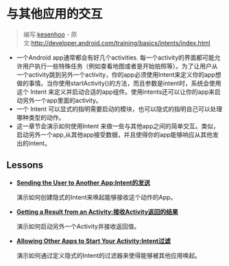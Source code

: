 # 与其他应用的交互

> 编写:[kesenhoo](https://github.com/kesenhoo) - 原文:<http://developer.android.com/training/basics/intents/index.html>

* 一个Android app通常都会有好几个activities. 每一个activity的界面都可能允许用户执行一些特殊任务（例如查看地图或者是开始拍照等）。为了让用户从一个activity跳到另外一个activity，你的app必须使用Intent来定义你的app想做的事情。当你使用startActivity()的方法，而且参数是intent时，系统会使用这个 Intent 来定义并启动合适的app组件。使用intents还可以让你的app来启动另外一个app里面的activity。
* 一个 Intent 可以显式的指明需要启动的模块，也可以隐式的指明自己可以处理哪种类型的动作。
* 这一章节会演示如何使用Intent 来做一些与其他app之间的简单交互。类似，启动另外一个app,从其他app接受数据，并且使得你的app能够响应从其他发出的intent。

## Lessons
* [**Sending the User to Another App:Intent的发送**](sending.html)

  演示如何创建隐式的Intent来唤起能够接收这个动作的App。


* [**Getting a Result from an Activity:接收Activity返回的结果**](result.html)

  演示如何启动另外一个Activity并接收返回值。


* [**Allowing Other Apps to Start Your Activity:Intent过滤**](filters.html)

  演示如何通过定义隐式的Intent的过滤器来使得能够被其他应用唤起。
